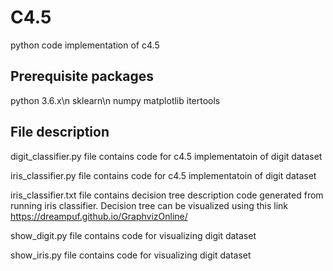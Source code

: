 # C4.5
python code implementation of c4.5

Prerequisite packages
-------------------
python 3.6.x\n
sklearn\n
numpy
matplotlib
itertools

File description
--------------------
digit_classifier.py file contains code for c4.5 implementatoin of digit dataset

iris_classifier.py file contains code for c4.5 implementatoin of digit dataset

iris_classifier.txt file contains decision tree description code generated from running iris classifier. Decision tree can be visualized using this link https://dreampuf.github.io/GraphvizOnline/

show_digit.py file contains code for visualizing digit dataset

show_iris.py file contains code for visualizing digit dataset
